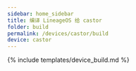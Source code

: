 ```yaml
---
sidebar: home_sidebar
title: 编译 LineageOS 给 castor
folder: build
permalink: /devices/castor/build
device: castor
---
```

{% include templates/device_build.md %}
